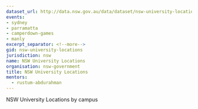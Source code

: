 ```yaml
---
dataset_url: http://data.nsw.gov.au/data/dataset/nsw-university-locations
events:
- sydney
- parramatta
- camperdown-games
- manly
excerpt_separator: <!--more-->
gid: nsw-university-locations
jurisdiction: nsw
name: NSW University Locations
organisation: nsw-government
title: NSW University Locations
mentors:
  - rustum-abdurahman
---
```


NSW University Locations by campus